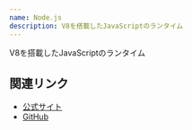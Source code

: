 ```yaml
---
name: Node.js
description: V8を搭載したJavaScriptのランタイム
---
```


V8を搭載したJavaScriptのランタイム

## 関連リンク

- [公式サイト](https://nodejs.org/en/)
- [GitHub](https://github.com/nodejs/node)
